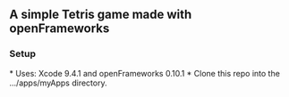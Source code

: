<h2> A simple Tetris game made with openFrameworks </h2>

<h3> Setup </h3>
* Uses: Xcode 9.4.1 and openFrameworks 0.10.1
* Clone this repo into the .../apps/myApps directory.
